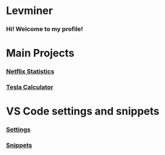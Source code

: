 # Levminer

### Hi! Welcome to my profile!

# Main Projects

### [Netflix Statistics](https://www.github.com/Levminer/netflix-statistics)

### [Tesla Calculator](https://www.github.com/Levminer/tesla-calculator)

# VS Code settings and snippets

### [Settings](https://www.github.com/Levminer/Levminer/.vscode/settings.json)

### [Snippets](https://www.github.com/Levminer/Levminer/.vscode/snippets.code-snippets+)
